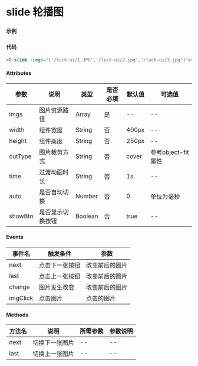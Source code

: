 # slide 轮播图

### 

#### 示例
###
<l-slide :imgs="['/luck-ui/1.JPG','/luck-ui/2.jpg','/luck-ui/3.jpg']"></l-slide>

#### 代码
```html
<l-slide :imgs="['/luck-ui/1.JPG','/luck-ui/2.jpg','/luck-ui/3.jpg']"></l-slide>
```

#### Attributes
| 参数 | 说明 | 类型 | 是否必填 | 默认值 | 可选值 |
| ---  | --- | ---  | ---      | ---   | ---   |
| imgs | 图片资源路径 | Array | 是 | -- | -- |
| width | 组件宽度 | String | 否 | 400px | -- |
| height | 组件高度 | String | 否 | 250px | -- |
| cutType | 图片裁剪方式 | String | 否 | cover | 参考object-fit属性 |
| time | 过渡动画时长 | String | 否 | 1s | -- |
| auto | 是否自动切换 | Number | 否 | 0 | 单位为毫秒 |
| showBtn | 是否显示切换按钮 | Boolean | 否 | true |-- |


#### Events
| 事件名 | 触发条件 | 参数 |
|  ---  | ---  | ---  | 
| next | 点击下一张按钮 | 改变前后的图片 |
| last | 点击上一张按钮 | 改变前后的图片 |
| change | 图片发生改变 | 改变前后的图片 |
| imgClick | 点击图片 | 点击的图片 |


#### Methods
| 方法名 | 说明 | 所需参数 | 参数说明 |
|  ---  | ---  | ---  | --- |
| next | 切换下一张图片 | --  | -- |
| last | 切换上一张图片 | -- | -- |
